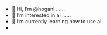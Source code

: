 - 👋 Hi, I’m @hogani ......
- 👀 I’m interested in ai ......
- 🌱 I’m currently learning how to use ai 
- 
  

<!---
hogani/hogani is a ✨ special ✨ repository because its `README.md` (this file) appears on your GitHub profile.
You can click the Preview link to take a look at your changes.
--->
